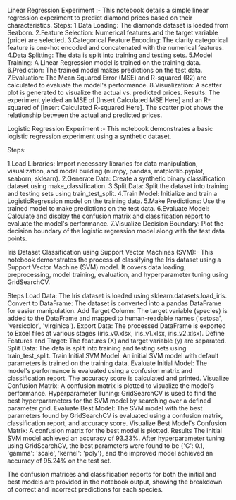 Linear Regression Experiment :-
This notebook details a simple linear regression experiment to predict diamond prices based on their characteristics.
Steps:
   1.Data Loading: The diamonds dataset is loaded from Seaborn.
   2.Feature Selection: Numerical features and the target variable (price) are selected.
   3.Categorical Feature Encoding: The clarity categorical feature is one-hot encoded and concatenated with the numerical features.
   4.Data Splitting: The data is split into training and testing sets.
   5.Model Training: A Linear Regression model is trained on the training data.
   6.Prediction: The trained model makes predictions on the test data.
   7.Evaluation: The Mean Squared Error (MSE) and R-squared (R2) are calculated to evaluate the model's performance.
   8.Visualization: A scatter plot is generated to visualize the actual vs. predicted prices.
Results:
   The experiment yielded an MSE of [Insert Calculated MSE Here] and an R-squared of [Insert Calculated R-squared Here]. The scatter plot shows the relationship between the actual and predicted prices.

Logistic Regression Experiment :-
This notebook demonstrates a basic logistic regression experiment using a synthetic dataset.

Steps:

  1.Load Libraries: Import necessary libraries for data manipulation, visualization, and model building (numpy, pandas,             matplotlib.pyplot, seaborn, sklearn).
  2.Generate Data: Create a synthetic binary classification dataset using make_classification.
  3.Split Data: Split the dataset into training and testing sets using train_test_split.
  4.Train Model: Initialize and train a LogisticRegression model on the training data.
  5.Make Predictions: Use the trained model to make predictions on the test data.
  6.Evaluate Model: Calculate and display the confusion matrix and classification report to evaluate the model's performance.
  7.Visualize Decision Boundary: Plot the decision boundary of the logistic regression model along with the test data points.

Iris Dataset Classification using Support Vector Machines (SVM):-
This notebook demonstrates the process of classifying the Iris dataset using a Support Vector Machine (SVM) model. It covers data loading, preprocessing, model training, evaluation, and hyperparameter tuning using GridSearchCV.

Steps
Load Data: The Iris dataset is loaded using sklearn.datasets.load_iris.
Convert to DataFrame: The dataset is converted into a pandas DataFrame for easier manipulation.
Add Target Column: The target variable (species) is added to the DataFrame and mapped to human-readable names ('setosa', 'versicolor', 'virginica').
Export Data: The processed DataFrame is exported to Excel files at various stages (iris_v0.xlsx, iris_v1.xlsx, iris_v2.xlsx).
Define Features and Target: The features (X) and target variable (y) are separated.
Split Data: The data is split into training and testing sets using train_test_split.
Train Initial SVM Model: An initial SVM model with default parameters is trained on the training data.
Evaluate Initial Model: The model's performance is evaluated using a confusion matrix and classification report. The accuracy score is calculated and printed.
Visualize Confusion Matrix: A confusion matrix is plotted to visualize the model's performance.
Hyperparameter Tuning: GridSearchCV is used to find the best hyperparameters for the SVM model by searching over a defined parameter grid.
Evaluate Best Model: The SVM model with the best parameters found by GridSearchCV is evaluated using a confusion matrix, classification report, and accuracy score.
Visualize Best Model's Confusion Matrix: A confusion matrix for the best model is plotted.
Results
The initial SVM model achieved an accuracy of 93.33%. After hyperparameter tuning using GridSearchCV, the best parameters were found to be {'C': 0.1, 'gamma': 'scale', 'kernel': 'poly'}, and the improved model achieved an accuracy of 95.24% on the test set.

The confusion matrices and classification reports for both the initial and best models are provided in the notebook output, showing the breakdown of correct and incorrect predictions for each species.
